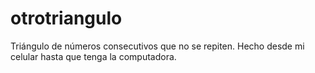 # otrotriangulo
Triángulo de números consecutivos que no se repiten. Hecho desde mi celular hasta que tenga la computadora.
